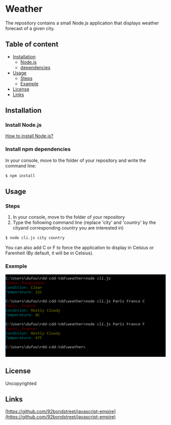 Weather
======================

The repository contains a small Node.js application that displays weather forecast of a given city.

## Table of content

- [Installation](#installation)
    - [Node.js](#install-node.js)
    - [dependencies](#install-npm-dependencies)
- [Usage](#Usage)
    - [Steps](#steps)
    - [Example](#example-of-use)
- [License](#license)
- [Links](#links)


## Installation

### Install Node.js

[How to install Node.js?](https://github.com/nodejs/node/wiki/Installation)

### Install npm dependencies

In your console, move to the folder of your repository and write the command line:

```sh
$ npm install
```

## Usage

### Steps

1. In your console, move to the folder of your repository
1. Type the following command line (replace 'city' and 'country' by the cityand corresponding country you are interested in)
```sh
$ node cli.js city country
```
You can also add C or F to force the application to display in Celsius or Farenheit (By default, it will be in Celsius).

### Exemple

[![demo](https://github.com/sdfr/rdd-cdd-tdd/blob/master/weather/Capture.PNG)](http://github.com/)

## License

Uncopyrighted

## Links

[https://github.com/92bondstreet/javascript-empire](https://github.com/92bondstreet/javascript-empire)